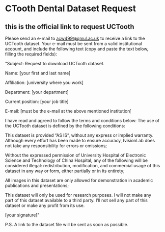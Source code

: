 # CTooth Dental Dataset Request
## this is the official link to request UCTooth
Please send an e-mail to acw499@qmul.ac.uk to receive a link to the UCTooth dataset. Your e-mail must be sent from a valid institutional account, and include the following text (copy and paste the text below, filling the required fields):

"Subject: Request to download UCTooth dataset.

Name: [your first and last name]

Affiliation: [university where you work]

Department: [your department]

Current position: [your job title]

E-mail: [must be the e-mail at the above mentioned institution]

I have read and agreed to follow the terms and conditions below: The use of the UCTooth dataset is defined by the following conditions:

This dataset is provided “AS IS”, without any express or implied warranty. Although every effort has been made to ensure accuracy, IvisionLab does not take any responsibility for errors or omissions;

Without the expressed permission of University Hospital of Electronic Science and Technology of China Hospital, any of the following will be considered illegal: redistribution, modification, and commercial usage of this dataset in any way or form, either partially or in its entirety;

All images in this dataset are only allowed for demonstration in academic publications and presentations;

This dataset will only be used for research purposes. I will not make any part of this dataset available to a third party. I’ll not sell any part of this dataset or make any profit from its use.

[your signature]"  

P.S. A link to the dataset file will be sent as soon as possible.
